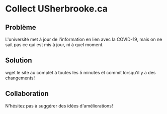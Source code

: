 # Collect USherbrooke.ca

## Problème

L'université met à jour de l'information en lien avec la COVID-19, mais on ne sait pas ce qui est mis à jour, ni à quel moment.

## Solution

wget le site au complet à toutes les 5 minutes et commit lorsqu'il y a des changements!

## Collaboration

N'hésitez pas à suggérer des idées d'améliorations!
